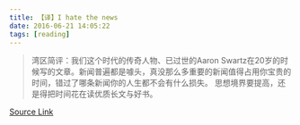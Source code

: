 ```yaml
---
title: 【译】I hate the news
date: 2016-06-21 14:05:22
tags: [reading]
---
```


> 湾区简评：我们这个时代的传奇人物、已过世的Aaron Swartz在20岁的时候写的文章。新闻普遍都是噱头，真没那么多重要的新闻值得占用你宝贵的时间，错过了哪条新闻你的人生都不会有什么损失。
>思想境界要提高，还是得把时间花在读优质长文与好书。

[Source Link](http://www.aaronsw.com/weblog/hatethenews)

